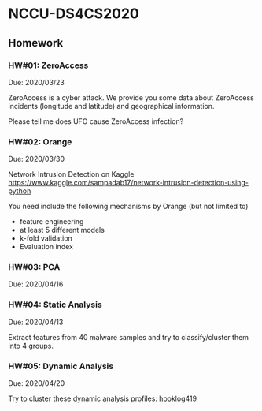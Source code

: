 # NCCU-DS4CS2020

## Homework

### HW#01: ZeroAccess 

Due: 2020/03/23

ZeroAccess is a cyber attack. We provide you some data about ZeroAccess incidents (longitude and latitude) and 
geographical information.

Please tell me does UFO cause ZeroAccess infection?


### HW#02: Orange

Due: 2020/03/30

Network Intrusion Detection on Kaggle  
https://www.kaggle.com/sampadab17/network-intrusion-detection-using-python

You need include the following mechanisms by Orange (but not limited to)
- feature engineering
- at least 5 different models
- k-fold validation
- Evaluation index

### HW#03: PCA

Due: 2020/04/16


### HW#04: Static Analysis

Due: 2020/04/13

Extract features from 40 malware samples and try to classify/cluster them into 4 groups.


### HW#05: Dynamic Analysis

Due: 2020/04/20

Try to cluster these dynamic analysis profiles: [hooklog419](https://drive.google.com/uc?id=1N7soVI07VrL7j-ZDZ0X6Q25XOQptamu8)